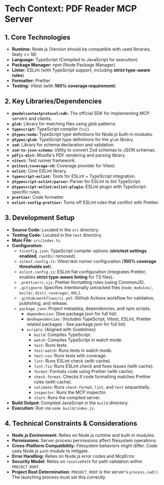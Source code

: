 <!-- Version: 1.8 | Last Updated: 2025-04-06 | Updated By: Sylph -->

# Tech Context: PDF Reader MCP Server

## 1. Core Technologies

- **Runtime:** Node.js (Version should be compatible with used libraries, likely >= 18)
- **Language:** TypeScript (Compiled to JavaScript for execution)
- **Package Manager:** npm (Node Package Manager)
- **Linter:** ESLint (with TypeScript support, including **strict type-aware rules**)
- **Formatter:** Prettier
- **Testing:** Vitest (with **100% coverage requirement**)

## 2. Key Libraries/Dependencies

- **`@modelcontextprotocol/sdk`:** The official SDK for implementing MCP servers and clients.
- **`glob`:** Library for matching files using glob patterns.
- **`typescript`:** TypeScript compiler (`tsc`).
- **`@types/node`:** TypeScript type definitions for Node.js built-in modules.
- **`@types/glob`:** TypeScript type definitions for the `glob` library.
- **`zod`:** Library for schema declaration and validation.
- **`zod-to-json-schema`:** Utility to convert Zod schemas to JSON schemas.
- **`pdfjs-dist`:** Mozilla's PDF rendering and parsing library.
- **`vitest`:** Test runner framework.
- **`@vitest/coverage-v8`:** Coverage provider for Vitest.
- **`eslint`:** Core ESLint library.
- **`typescript-eslint`:** Tools for ESLint + TypeScript integration.
- **`@typescript-eslint/parser`:** Parser for ESLint to lint TypeScript.
- **`@typescript-eslint/eslint-plugin`:** ESLint plugin with TypeScript-specific rules.
- **`prettier`:** Code formatter.
- **`eslint-config-prettier`:** Turns off ESLint rules that conflict with Prettier.

## 3. Development Setup

- **Source Code:** Located in the `src` directory.
- **Testing Code:** Located in the `test` directory.
- **Main File:** `src/index.ts`.
- **Configuration:**
  - `tsconfig.json`: TypeScript compiler options (**strictest settings enabled**, `rootDir` removed).
  - `vitest.config.ts`: Vitest test runner configuration (**100% coverage thresholds set**).
  - `eslint.config.js`: ESLint flat configuration (integrates Prettier, enables **strict type-aware linting** for TS files).
  - `.prettierrc.cjs`: Prettier formatting rules (using CommonJS).
  - `.gitignore`: Specifies intentionally untracked files (`node_modules/`, `build/`, `dist/`, `coverage/`, etc.).
  - `.github/workflows/ci.yml`: GitHub Actions workflow for validation, publishing, and release.
  - `package.json`: Project metadata, dependencies, and npm scripts.
    - `dependencies`: (See package.json for full list)
    - `devDependencies`: (Includes TypeScript, Vitest, ESLint, Prettier related packages - See package.json for full list)
    - `scripts`: (Aligned with Guidelines)
      - `build`: Compiles TypeScript.
      - `watch`: Compiles TypeScript in watch mode.
      - `test`: Runs tests.
      - `test:watch`: Runs tests in watch mode.
      - `test:cov`: Runs tests with coverage.
      - `lint`: Runs ESLint check (with cache).
      - `lint:fix`: Runs ESLint check and fixes issues (with cache).
      - `format`: Formats code using Prettier (with cache).
      - `check-format`: Checks if code formatting matches Prettier rules (with cache).
      - `validate`: Runs `check-format`, `lint`, and `test` sequentially.
      - `inspector`: Runs the MCP inspector.
      - `start`: Runs the compiled server.
- **Build Output:** Compiled JavaScript in the `build` directory.
- **Execution:** Run via `node build/index.js`.

## 4. Technical Constraints & Considerations

- **Node.js Environment:** Relies on Node.js runtime and built-in modules.
- **Permissions:** Server process permissions affect filesystem operations.
- **Cross-Platform Compatibility:** Filesystem behaviors might differ. Code uses Node.js `path` module to mitigate.
- **Error Handling:** Relies on Node.js error codes and McpError.
- **Security Model:** Relies on `resolvePath` for path validation within `PROJECT_ROOT`.
- **Project Root Determination:** `PROJECT_ROOT` is the server's `process.cwd()`. The launching process must set this correctly.
